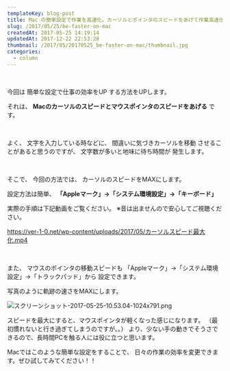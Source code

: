 ```yaml
---
templateKey: blog-post
title: Mac の簡単設定で作業を高速化。カーソルとポインタのスピードをあげて作業高速化
slug: /2017/05/25/be-faster-on-mac
createdAt: 2017-05-25 14:19:14
updatedAt: 2017-12-22 22:53:28
thumbnail: /2017/05/20170525_be-faster-on-mac/thumbnail.jpg
categories:
  - column
---
```


&nbsp;

今回は
簡単な設定で仕事の効率をUP
する方法をUPします。

それは、
**Macのカーソルのスピードとマウスポインタのスピードをあげる**
です。

&nbsp;

よく、
文字を入力している時などに、
間違いに気づきカーソルを移動
させることがあると思うのですが、
文字数が多いと地味に待ち時間が
発生します。

<div class="adsense-double-rect"></div>

&nbsp;

そこで、
今回の方法では、
カーソルのスピードをMAXにします。

設定方法は簡単、
**「Appleマーク」→「システム環境設定」→「キーボード」**

実際の手順は下記動画をご覧ください。
※音は出ませんので安心してご視聴ください。

https://ver-1-0.net/wp-content/uploads/2017/05/カーソルスピード最大化.mp4

&nbsp;

また、
マウスのポインタの移動スピードも
「Appleマーク」→「システム環境設定」→「トラックパッド」から
設定できます。

写真のように軌跡の速さをMAXにします。

<img class="post-image almost-width" src="https://statics.ver-1-0.net/uploads/2017/05/20170525_be-faster-on-mac/スクリーンショット-2017-05-25-10.53.04-1024x791.png" alt="スクリーンショット-2017-05-25-10.53.04-1024x791.png"/>

スピードを最大にすると、マウスポインタが軽くなった感じになります。
（最初慣れないと行き過ぎてしまうのですが。。）
より、少ない手の動きでそうさできるので、長時間PCを触る人には役に立つと思います。

Macではこのような簡単な設定をすることで、
日々の作業の効率を変更できます。ぜひ試してみてください！！

<div class="adsense-double-rect"></div>
